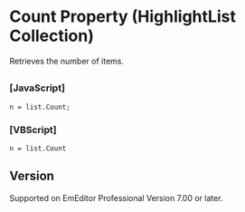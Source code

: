 # Count Property (HighlightList Collection)

Retrieves the number of items.

## 

### \[JavaScript\]

```
n = list.Count;
```

### \[VBScript\]

```
n = list.Count
```

## Version

Supported on EmEditor Professional Version 7.00 or later.
